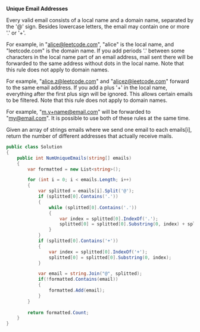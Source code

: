 <b>Unique Email Addresses</b>

Every valid email consists of a local name and a domain name, separated by the '@' sign. Besides lowercase letters, the email may contain one or more '.' or '+'.

For example, in "alice@leetcode.com", "alice" is the local name, and "leetcode.com" is the domain name.
If you add periods '.' between some characters in the local name part of an email address, mail sent there will be forwarded to the same address without dots in the local name. Note that this rule does not apply to domain names.

For example, "alice.z@leetcode.com" and "alicez@leetcode.com" forward to the same email address.
If you add a plus '+' in the local name, everything after the first plus sign will be ignored. This allows certain emails to be filtered. Note that this rule does not apply to domain names.

For example, "m.y+name@email.com" will be forwarded to "my@email.com".
It is possible to use both of these rules at the same time.

Given an array of strings emails where we send one email to each emails[i], return the number of different addresses that actually receive mails.

```csharp
public class Solution
{
    public int NumUniqueEmails(string[] emails)
    {
        var formatted = new List<string>();

        for (int i = 0; i < emails.Length; i++)
        {
            var splitted = emails[i].Split('@');
            if (splitted[0].Contains('.'))
            {
                while (splitted[0].Contains('.'))
                {
                    var index = splitted[0].IndexOf('.');
                    splitted[0] = splitted[0].Substring(0, index) + splitted[0].Substring(index + 1);
                }
            }
            if (splitted[0].Contains('+'))
            {
                var index = splitted[0].IndexOf('+');
                splitted[0] = splitted[0].Substring(0, index);
            }

            var email = string.Join("@", splitted);
            if(!formatted.Contains(email))
            {
                formatted.Add(email);
            }
        }
 
        return formatted.Count;
    }
}
